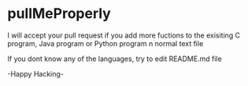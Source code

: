 # pullMeProperly

I will accept your  pull request if you add more fuctions to the exisiting 
  C program,
  Java program or 
  Python program
  n normal text file
  
If you dont know any of the languages, try to edit README.md file

-Happy Hacking-
